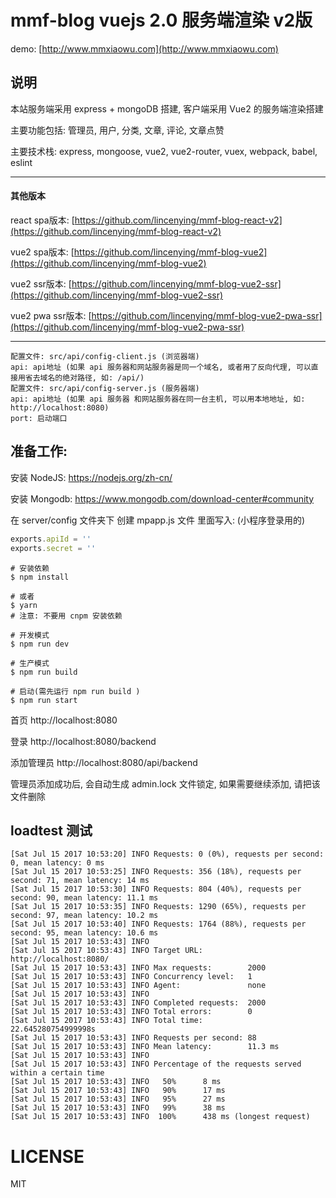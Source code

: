 # mmf-blog vuejs 2.0 服务端渲染 v2版

demo: [http://www.mmxiaowu.com](http://www.mmxiaowu.com)

## 说明

本站服务端采用 express + mongoDB 搭建, 客户端采用 Vue2 的服务端渲染搭建

主要功能包括: 管理员, 用户, 分类, 文章, 评论, 文章点赞

主要技术栈: express, mongoose, vue2, vue2-router, vuex, webpack, babel, eslint

---

#### 其他版本

react spa版本: [https://github.com/lincenying/mmf-blog-react-v2](https://github.com/lincenying/mmf-blog-react-v2)

vue2 spa版本: [https://github.com/lincenying/mmf-blog-vue2](https://github.com/lincenying/mmf-blog-vue2)

vue2 ssr版本: [https://github.com/lincenying/mmf-blog-vue2-ssr](https://github.com/lincenying/mmf-blog-vue2-ssr)

vue2 pwa ssr版本: [https://github.com/lincenying/mmf-blog-vue2-pwa-ssr](https://github.com/lincenying/mmf-blog-vue2-pwa-ssr)

---

```
配置文件: src/api/config-client.js (浏览器端)
api: api地址 (如果 api 服务器和网站服务器是同一个域名, 或者用了反向代理, 可以直接用省去域名的绝对路径, 如: /api/)
配置文件: src/api/config-server.js (服务器端)
api: api地址 (如果 api 服务器 和网站服务器在同一台主机, 可以用本地地址, 如: http://localhost:8080)
port: 启动端口
```

## 准备工作:
安装 NodeJS:
https://nodejs.org/zh-cn/

安装 Mongodb:
https://www.mongodb.com/download-center#community

在 server/config 文件夹下 创建 mpapp.js 文件
里面写入: (小程序登录用的)
```javascript
exports.apiId = ''
exports.secret = ''
```

```shell
# 安装依赖
$ npm install

# 或者
$ yarn
# 注意: 不要用 cnpm 安装依赖

# 开发模式
$ npm run dev

# 生产模式
$ npm run build

# 启动(需先运行 npm run build )
$ npm run start
```

首页
http://localhost:8080

登录
http://localhost:8080/backend

添加管理员
http://localhost:8080/api/backend

管理员添加成功后, 会自动生成 admin.lock 文件锁定, 如果需要继续添加, 请把该文件删除

## loadtest 测试

```
[Sat Jul 15 2017 10:53:20] INFO Requests: 0 (0%), requests per second: 0, mean latency: 0 ms
[Sat Jul 15 2017 10:53:25] INFO Requests: 356 (18%), requests per second: 71, mean latency: 14 ms
[Sat Jul 15 2017 10:53:30] INFO Requests: 804 (40%), requests per second: 90, mean latency: 11.1 ms
[Sat Jul 15 2017 10:53:35] INFO Requests: 1290 (65%), requests per second: 97, mean latency: 10.2 ms
[Sat Jul 15 2017 10:53:40] INFO Requests: 1764 (88%), requests per second: 95, mean latency: 10.6 ms
[Sat Jul 15 2017 10:53:43] INFO
[Sat Jul 15 2017 10:53:43] INFO Target URL:          http://localhost:8080/
[Sat Jul 15 2017 10:53:43] INFO Max requests:        2000
[Sat Jul 15 2017 10:53:43] INFO Concurrency level:   1
[Sat Jul 15 2017 10:53:43] INFO Agent:               none
[Sat Jul 15 2017 10:53:43] INFO
[Sat Jul 15 2017 10:53:43] INFO Completed requests:  2000
[Sat Jul 15 2017 10:53:43] INFO Total errors:        0
[Sat Jul 15 2017 10:53:43] INFO Total time:          22.645280754999998s
[Sat Jul 15 2017 10:53:43] INFO Requests per second: 88
[Sat Jul 15 2017 10:53:43] INFO Mean latency:        11.3 ms
[Sat Jul 15 2017 10:53:43] INFO
[Sat Jul 15 2017 10:53:43] INFO Percentage of the requests served within a certain time
[Sat Jul 15 2017 10:53:43] INFO   50%      8 ms
[Sat Jul 15 2017 10:53:43] INFO   90%      17 ms
[Sat Jul 15 2017 10:53:43] INFO   95%      27 ms
[Sat Jul 15 2017 10:53:43] INFO   99%      38 ms
[Sat Jul 15 2017 10:53:43] INFO  100%      438 ms (longest request)
```

# LICENSE

MIT
